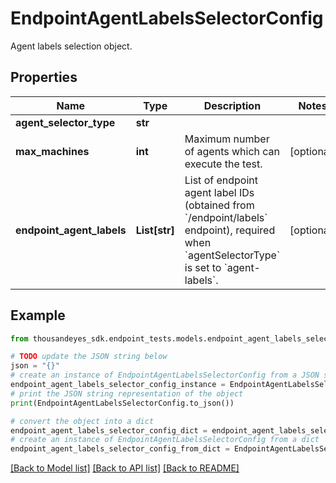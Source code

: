 # EndpointAgentLabelsSelectorConfig

Agent labels selection object.

## Properties

Name | Type | Description | Notes
------------ | ------------- | ------------- | -------------
**agent_selector_type** | **str** |  | 
**max_machines** | **int** | Maximum number of agents which can execute the test. | [optional] 
**endpoint_agent_labels** | **List[str]** | List of endpoint agent label IDs (obtained from &#x60;/endpoint/labels&#x60; endpoint), required when &#x60;agentSelectorType&#x60; is set to &#x60;agent-labels&#x60;. | [optional] 

## Example

```python
from thousandeyes_sdk.endpoint_tests.models.endpoint_agent_labels_selector_config import EndpointAgentLabelsSelectorConfig

# TODO update the JSON string below
json = "{}"
# create an instance of EndpointAgentLabelsSelectorConfig from a JSON string
endpoint_agent_labels_selector_config_instance = EndpointAgentLabelsSelectorConfig.from_json(json)
# print the JSON string representation of the object
print(EndpointAgentLabelsSelectorConfig.to_json())

# convert the object into a dict
endpoint_agent_labels_selector_config_dict = endpoint_agent_labels_selector_config_instance.to_dict()
# create an instance of EndpointAgentLabelsSelectorConfig from a dict
endpoint_agent_labels_selector_config_from_dict = EndpointAgentLabelsSelectorConfig.from_dict(endpoint_agent_labels_selector_config_dict)
```
[[Back to Model list]](../README.md#documentation-for-models) [[Back to API list]](../README.md#documentation-for-api-endpoints) [[Back to README]](../README.md)


